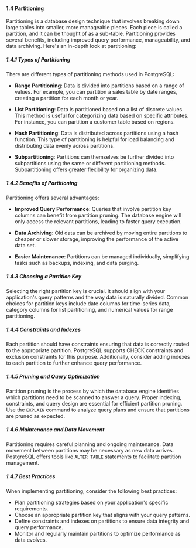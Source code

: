 #### 1.4 Partitioning

Partitioning is a database design technique that involves breaking down large tables into smaller, more manageable pieces. Each piece is called a partition, and it can be thought of as a sub-table. Partitioning provides several benefits, including improved query performance, manageability, and data archiving. Here's an in-depth look at partitioning:

##### 1.4.1 Types of Partitioning

There are different types of partitioning methods used in PostgreSQL:

- **Range Partitioning**: Data is divided into partitions based on a range of values. For example, you can partition a sales table by date ranges, creating a partition for each month or year.

- **List Partitioning**: Data is partitioned based on a list of discrete values. This method is useful for categorizing data based on specific attributes. For instance, you can partition a customer table based on regions.

- **Hash Partitioning**: Data is distributed across partitions using a hash function. This type of partitioning is helpful for load balancing and distributing data evenly across partitions.

- **Subpartitioning**: Partitions can themselves be further divided into subpartitions using the same or different partitioning methods. Subpartitioning offers greater flexibility for organizing data.

##### 1.4.2 Benefits of Partitioning

Partitioning offers several advantages:

- **Improved Query Performance**: Queries that involve partition key columns can benefit from partition pruning. The database engine will only access the relevant partitions, leading to faster query execution.

- **Data Archiving**: Old data can be archived by moving entire partitions to cheaper or slower storage, improving the performance of the active data set.

- **Easier Maintenance**: Partitions can be managed individually, simplifying tasks such as backups, indexing, and data purging.

##### 1.4.3 Choosing a Partition Key

Selecting the right partition key is crucial. It should align with your application's query patterns and the way data is naturally divided. Common choices for partition keys include date columns for time-series data, category columns for list partitioning, and numerical values for range partitioning.

##### 1.4.4 Constraints and Indexes

Each partition should have constraints ensuring that data is correctly routed to the appropriate partition. PostgreSQL supports CHECK constraints and exclusion constraints for this purpose. Additionally, consider adding indexes to each partition to further enhance query performance.

##### 1.4.5 Pruning and Query Optimization

Partition pruning is the process by which the database engine identifies which partitions need to be scanned to answer a query. Proper indexing, constraints, and query design are essential for efficient partition pruning. Use the `EXPLAIN` command to analyze query plans and ensure that partitions are pruned as expected.

##### 1.4.6 Maintenance and Data Movement

Partitioning requires careful planning and ongoing maintenance. Data movement between partitions may be necessary as new data arrives. PostgreSQL offers tools like `ALTER TABLE` statements to facilitate partition management.

##### 1.4.7 Best Practices

When implementing partitioning, consider the following best practices:

- Plan partitioning strategies based on your application's specific requirements.
- Choose an appropriate partition key that aligns with your query patterns.
- Define constraints and indexes on partitions to ensure data integrity and query performance.
- Monitor and regularly maintain partitions to optimize performance as data evolves.
